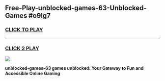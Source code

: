 
## Free-Play-unblocked-games-63-Unblocked-Games #o9lg7
<h3>
<a href="https://news.freeplayer.one?title=unblocked-games-63&ref=8M">CLICK TO PLAY</a></h3>
<hr>

<h3>
<a href="https://news.freeplayer.one?title=unblocked-games-63&ref=8M">CLICK 2 PLAY</a>
  
</h3>

<a href="https://news.freeplayer.one?title=unblocked-games-63&ref=8M"><img src="https://clearcache.store/games.png"></a>


**unblocked-games-63 games unblocked: Your Gateway to Fun and Accessible Online Gaming**
